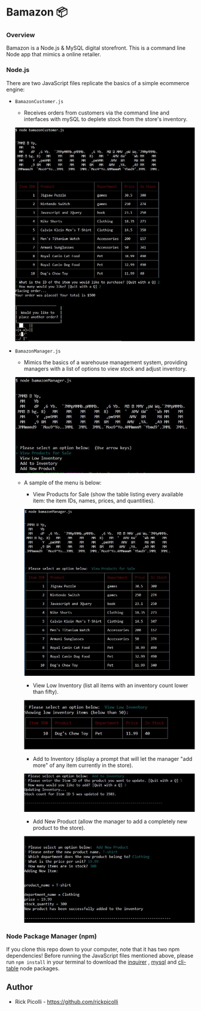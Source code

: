 # Bamazon :package:

### Overview
Bamazon is a Node.js &amp; MySQL digital storefront. This is a command line Node app that mimics a online retailer.

### Node.js
There are two JavaScript files replicate the basics of a simple ecommerce engine:

- `BamazonCustomer.js`
  - Receives orders from customers via the command line and interfaces with mySQL to deplete stock from the store's inventory.
  
  ![Alt text](/assets/screenshot.png?raw=true)
  

- `BamazonManager.js`
  - Mimics the basics of a warehouse management system, providing managers with a list of options to view stock and adjust inventory.
  
  ![Alt text](/assets/screenshot2.png?raw=true)
  
  - A sample of the menu is below:
  
    * View Products for Sale (show the table listing every available item: the item IDs, names, prices, and quantities).
    
    ![Alt text](/assets/screenshot3.png?raw=true)
    
    * View Low Inventory (list all items with an inventory count lower than fifty).
    
    ![Alt text](/assets/screenshot4.png?raw=true)
    
    * Add to Inventory (display a prompt that will let the manager "add more" of any item currently in the store).
    
    ![Alt text](/assets/screenshot5.png?raw=true)
    
    * Add New Product (allow the manager to add a completely new product to the store).    
    
    ![Alt text](/assets/screenshot6.png?raw=true)
    
    
### Node Package Manager (npm)
If you clone this repo down to your computer, note that it has two npm dependencies!
Before running the JavaScript files mentioned above, please run `npm install` in your terminal to download the [inquirer](https://www.npmjs.com/package/inquirer) , [mysql](https://www.npmjs.com/package/mysql) and [cli-table](https://www.npmjs.com/package/cli-table) node packages.

## **Author**

* Rick Picolli - https://github.com/rickpicolli
